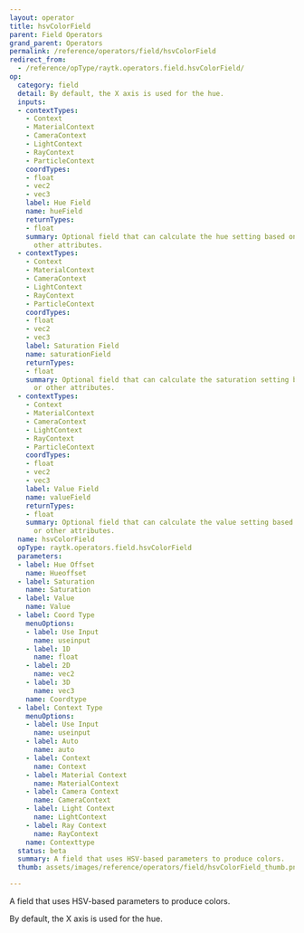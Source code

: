 ```yaml
---
layout: operator
title: hsvColorField
parent: Field Operators
grand_parent: Operators
permalink: /reference/operators/field/hsvColorField
redirect_from:
  - /reference/opType/raytk.operators.field.hsvColorField/
op:
  category: field
  detail: By default, the X axis is used for the hue.
  inputs:
  - contextTypes:
    - Context
    - MaterialContext
    - CameraContext
    - LightContext
    - RayContext
    - ParticleContext
    coordTypes:
    - float
    - vec2
    - vec3
    label: Hue Field
    name: hueField
    returnTypes:
    - float
    summary: Optional field that can calculate the hue setting based on position or
      other attributes.
  - contextTypes:
    - Context
    - MaterialContext
    - CameraContext
    - LightContext
    - RayContext
    - ParticleContext
    coordTypes:
    - float
    - vec2
    - vec3
    label: Saturation Field
    name: saturationField
    returnTypes:
    - float
    summary: Optional field that can calculate the saturation setting based on position
      or other attributes.
  - contextTypes:
    - Context
    - MaterialContext
    - CameraContext
    - LightContext
    - RayContext
    - ParticleContext
    coordTypes:
    - float
    - vec2
    - vec3
    label: Value Field
    name: valueField
    returnTypes:
    - float
    summary: Optional field that can calculate the value setting based on position
      or other attributes.
  name: hsvColorField
  opType: raytk.operators.field.hsvColorField
  parameters:
  - label: Hue Offset
    name: Hueoffset
  - label: Saturation
    name: Saturation
  - label: Value
    name: Value
  - label: Coord Type
    menuOptions:
    - label: Use Input
      name: useinput
    - label: 1D
      name: float
    - label: 2D
      name: vec2
    - label: 3D
      name: vec3
    name: Coordtype
  - label: Context Type
    menuOptions:
    - label: Use Input
      name: useinput
    - label: Auto
      name: auto
    - label: Context
      name: Context
    - label: Material Context
      name: MaterialContext
    - label: Camera Context
      name: CameraContext
    - label: Light Context
      name: LightContext
    - label: Ray Context
      name: RayContext
    name: Contexttype
  status: beta
  summary: A field that uses HSV-based parameters to produce colors.
  thumb: assets/images/reference/operators/field/hsvColorField_thumb.png

---
```



A field that uses HSV-based parameters to produce colors.

By default, the X axis is used for the hue.